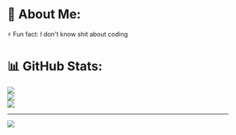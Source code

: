 # 💫 About Me:
⚡ Fun fact: I don't know shit about coding

# 📊 GitHub Stats:
![](https://github-readme-stats.vercel.app/api?username=anotherduckling&theme=dark&hide_border=false&include_all_commits=true&count_private=true)<br/>
![](https://github-readme-streak-stats.herokuapp.com/?user=anotherduckling&theme=dark&hide_border=false)<br/>
![](https://github-readme-stats.vercel.app/api/top-langs/?username=anotherduckling&theme=dark&hide_border=false&include_all_commits=true&count_private=true&layout=compact)

---
[![](https://visitcount.itsvg.in/api?id=anotherduckling&icon=0&color=1)](https://visitcount.itsvg.in)

<!-- Proudly created with GPRM ( https://gprm.itsvg.in ) -->